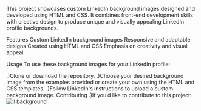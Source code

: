 This project showcases custom LinkedIn background images designed and developed using HTML and CSS. It combines front-end development skills with creative design to produce unique and visually appealing LinkedIn profile backgrounds.

Features
Custom LinkedIn background images
Responsive and adaptable designs
Created using HTML and CSS
Emphasis on creativity and visual appeal

Usage
To use these background images for your LinkedIn profile:

.)Clone or download the repository.
.)Choose your desired background image from the examples provided or create your own using the HTML and CSS templates.
.)Follow LinkedIn's instructions to upload a custom background image.
Contributing
.)If you’d like to contribute to this project:
![ll background](https://github.com/Codechefskj/linkedin-background-image-/assets/143904130/c78446c1-76bb-433b-bc54-ae76e947e3f6)

